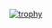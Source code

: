 [![trophy](https://github-profile-trophy.vercel.app/?username=sultanamoa)](https://github.com/sultanamoa/github-profile-trophy)

